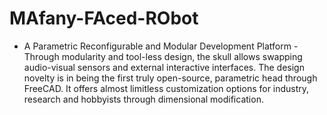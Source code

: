 # MAfany-FAced-RObot
- A Parametric Reconfigurable and Modular Development Platform - Through modularity and tool-less design, the skull allows swapping audio-visual sensors and external interactive interfaces. The design novelty is in being the first truly open-source, parametric head through FreeCAD. It offers almost limitless customization options for industry, research and hobbyists through dimensional modification.
